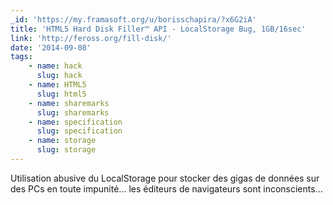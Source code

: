 ```yaml
---
_id: 'https://my.framasoft.org/u/borisschapira/?x6G2iA'
title: 'HTML5 Hard Disk Filler™ API - LocalStorage Bug, 1GB/16sec'
link: 'http://feross.org/fill-disk/'
date: '2014-09-08'
tags:
    - name: hack
      slug: hack
    - name: HTML5
      slug: html5
    - name: sharemarks
      slug: sharemarks
    - name: specification
      slug: specification
    - name: storage
      slug: storage
---
```


<div class="markdown"><p>Utilisation abusive du LocalStorage pour stocker des gigas de données sur des PCs en toute impunité... les éditeurs de navigateurs sont inconscients...
</p></div>
